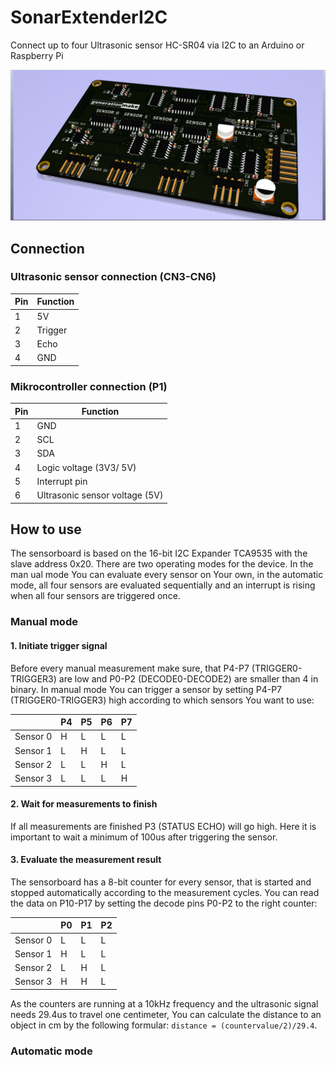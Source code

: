 # SonarExtenderI2C
Connect up to four Ultrasonic sensor HC-SR04 via I2C to an Arduino or Raspberry Pi

![SonarExtender rendering](/doc/pcbrendering.png)

## Connection

### Ultrasonic sensor connection (CN3-CN6)

| Pin | Function |
|-----|----------|
| 1 | 5V |
| 2 | Trigger |
| 3 | Echo |
| 4 | GND |

### Mikrocontroller connection (P1)

| Pin | Function |
|-----|----------|
| 1 | GND |
| 2 | SCL |
| 3 | SDA |
| 4 | Logic voltage (3V3/ 5V) |
| 5 | Interrupt pin |
| 6 | Ultrasonic sensor voltage (5V) |

## How to use

The sensorboard is based on the 16-bit I2C Expander TCA9535 with the slave address 0x20. There are two operating modes for the device. In the man ual mode You can evaluate every sensor on Your own, in the automatic mode, all four sensors are evaluated sequentially and an interrupt is rising when all four sensors are triggered once.

### Manual mode

#### 1. Initiate trigger signal 

Before every manual measurement make sure, that P4-P7 (TRIGGER0-TRIGGER3) are low and P0-P2 (DECODE0-DECODE2) are smaller than 4 in binary.
In manual mode You can trigger a sensor by setting P4-P7 (TRIGGER0-TRIGGER3) high according to which sensors You want to use:

|          | P4 | P5 | P6 | P7 |
|----------|----|----|----|----|
| Sensor 0 | H | L | L | L |
| Sensor 1 | L | H | L | L |
| Sensor 2 | L | L | H | L |
| Sensor 3 | L | L | L | H |

#### 2. Wait for measurements to finish

If all measurements are finished P3 (STATUS ECHO) will go high. Here it is important to wait a minimum of 100us after triggering the sensor.

#### 3. Evaluate the measurement result

The sensorboard has a 8-bit counter for every sensor, that is started and stopped automatically according to the measurement cycles. You can read the data on P10-P17 by setting the decode pins P0-P2 to the right counter:

|          | P0 | P1 | P2 |
|----------|----|----|----|
| Sensor 0 | L | L | L |
| Sensor 1 | H | L | L |
| Sensor 2 | L | H | L |
| Sensor 3 | H | H | L |

As the counters are running at a 10kHz frequency and the ultrasonic signal needs 29.4us to travel one centimeter, You can calculate the distance to an object in cm by the following formular: ```distance = (countervalue/2)/29.4```.

### Automatic mode
